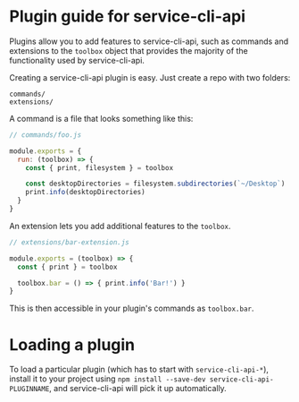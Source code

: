 # Plugin guide for service-cli-api

Plugins allow you to add features to service-cli-api, such as commands and
extensions to the `toolbox` object that provides the majority of the functionality
used by service-cli-api.

Creating a service-cli-api plugin is easy. Just create a repo with two folders:

```
commands/
extensions/
```

A command is a file that looks something like this:

```js
// commands/foo.js

module.exports = {
  run: (toolbox) => {
    const { print, filesystem } = toolbox

    const desktopDirectories = filesystem.subdirectories(`~/Desktop`)
    print.info(desktopDirectories)
  }
}
```

An extension lets you add additional features to the `toolbox`.

```js
// extensions/bar-extension.js

module.exports = (toolbox) => {
  const { print } = toolbox

  toolbox.bar = () => { print.info('Bar!') }
}
```

This is then accessible in your plugin's commands as `toolbox.bar`.

# Loading a plugin

To load a particular plugin (which has to start with `service-cli-api-*`),
install it to your project using `npm install --save-dev service-cli-api-PLUGINNAME`,
and service-cli-api will pick it up automatically.
